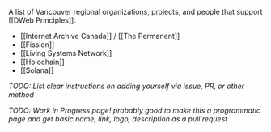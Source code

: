 A list of Vancouver regional organizations, projects, and people that support [[DWeb Principles]].

* [[Internet Archive Canada]] / [[The Permanent]]
* [[Fission]]
* [[Living Systems Network]]
* [[Holochain]]
* [[Solana]]

_TODO: List clear instructions on adding yourself via issue, PR, or other method_

_TODO: Work in Progress page! probably good to make this a programmatic page and get basic name, link, logo, description as a pull request_